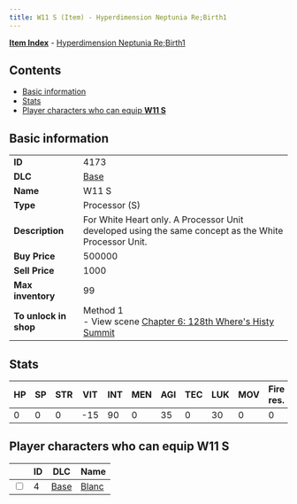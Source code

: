 ```yaml
---
title: W11 S (Item) - Hyperdimension Neptunia Re;Birth1
---
```


[**Item Index**](/neptunia/rb1/item/index.html) - [Hyperdimension Neptunia Re;Birth1](/neptunia/rb1)

## Contents

- [Basic information](#basic-information)
- [Stats](#stats)
- [Player characters who can equip **W11 S**](#player-characters-who-can-equip-w11-s)
## Basic information

|   |   |
| -- | -- |
| **ID** | 4173 |
| **DLC** | [Base](/neptunia/rb1/dlc/1-base.html) |
| **Name** | W11 S |
| **Type** | Processor (S) |
| **Description** | For White Heart only. A Processor Unit developed using the same concept as the White Processor Unit. |
| **Buy Price** | 500000 |
| **Sell Price** | 1000 |
| **Max inventory** | 99 |
| **To unlock in shop** | Method 1<br />- View scene [Chapter 6: 128th Where's Histy Summit](/neptunia/rb1/scene/1-601-chapter-6-128th-wheres-histy-summit.html) |


## Stats

| HP | SP | STR | VIT | INT | MEN | AGI | TEC | LUK | MOV | Fire res. | Ice res. | Wind res. | Lightning res. |
| -- | -- | --- | --- | --- | --- | --- | --- | --- | --- | --------- | -------- | --------- | -------------- |
| 0 | 0 | 0 | -15 | 90 | 0 | 35 | 0 | 30 | 0 | 0 | 0 | 0 | 0 |


## Player characters who can equip **W11 S**

|    | ID | DLC | Name |
| -- | -- | --- | ---- |
| <input type="checkbox" id="rb1-player-1-4" class="trackbox" /> | 4 | [Base](/neptunia/rb1/dlc/1-base.html) | [Blanc](/neptunia/rb1/player/1-4-blanc.html) |
